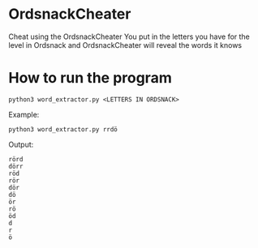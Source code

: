 # OrdsnackCheater

Cheat using the OrdsnackCheater
You put in the letters you have for the level in Ordsnack
and OrdsnackCheater will reveal the words it knows

# How to run the program
```
python3 word_extractor.py <LETTERS IN ORDSNACK>
```

Example:
```
python3 word_extractor.py rrdö
```
Output:
```
rörd
dörr
röd
rör
dör
dö
ör
rö
öd
d
r
ö
```
